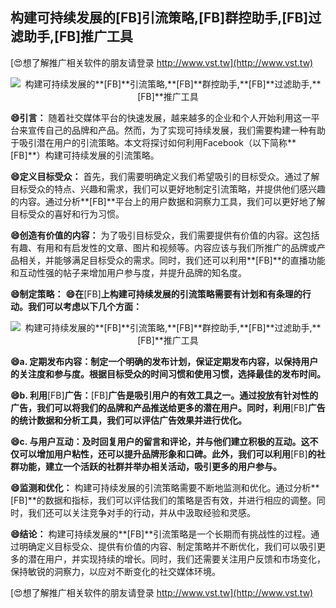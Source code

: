 ## **构建可持续发展的**[FB]**引流策略,**[FB]**群控助手,**[FB]**过滤助手,**[FB]**推广工具**

[😍想了解推广相关软件的朋友请登录 http://www.vst.tw](http://www.vst.tw)

 <center><img src="https://vst.tw/MP4/tuiguang/png/4.png" alt="构建可持续发展的**[FB]**引流策略,**[FB]**群控助手,**[FB]**过滤助手,**[FB]**推广工具"></center>

**😄引言：**
随着社交媒体平台的快速发展，越来越多的企业和个人开始利用这一平台来宣传自己的品牌和产品。然而，为了实现可持续发展，我们需要构建一种有助于吸引潜在用户的引流策略。本文将探讨如何利用Facebook（以下简称**[FB]**）构建可持续发展的引流策略。

**😄定义目标受众：**
首先，我们需要明确定义我们希望吸引的目标受众。通过了解目标受众的特点、兴趣和需求，我们可以更好地制定引流策略，并提供他们感兴趣的内容。通过分析**[FB]**平台上的用户数据和洞察力工具，我们可以更好地了解目标受众的喜好和行为习惯。

**😄创造有价值的内容：**
为了吸引目标受众，我们需要提供有价值的内容。这包括有趣、有用和有启发性的文章、图片和视频等。内容应该与我们所推广的品牌或产品相关，并能够满足目标受众的需求。同时，我们还可以利用**[FB]**的直播功能和互动性强的帖子来增加用户参与度，并提升品牌的知名度。

**😄制定策略：**
**😄在**[FB]**上构建可持续发展的引流策略需要有计划和有条理的行动。我们可以考虑以下几个方面：**

 <center><img src="https://vst.tw/MP4/tuiguang/png/0.png" alt="构建可持续发展的**[FB]**引流策略,**[FB]**群控助手,**[FB]**过滤助手,**[FB]**推广工具"></center>

**😄a. 定期发布内容：制定一个明确的发布计划，保证定期发布内容，以保持用户的关注度和参与度。根据目标受众的时间习惯和使用习惯，选择最佳的发布时间。**

**😄b. 利用**[FB]**广告：**[FB]**广告是吸引用户的有效工具之一。通过投放有针对性的广告，我们可以将我们的品牌和产品推送给更多的潜在用户。同时，利用**[FB]**广告的统计数据和分析工具，我们可以评估广告效果并进行优化。**

**😄c. 与用户互动：及时回复用户的留言和评论，并与他们建立积极的互动。这不仅可以增加用户粘性，还可以提升品牌形象和口碑。此外，我们可以利用**[FB]**的社群功能，建立一个活跃的社群并举办相关活动，吸引更多的用户参与。**

**😄监测和优化：**
构建可持续发展的引流策略需要不断地监测和优化。通过分析**[FB]**的数据和指标，我们可以评估我们的策略是否有效，并进行相应的调整。同时，我们还可以关注竞争对手的行动，并从中汲取经验和灵感。

**😄结论：**
构建可持续发展的**[FB]**引流策略是一个长期而有挑战性的过程。通过明确定义目标受众、提供有价值的内容、制定策略并不断优化，我们可以吸引更多的潜在用户，并实现持续的增长。同时，我们还需要关注用户反馈和市场变化，保持敏锐的洞察力，以应对不断变化的社交媒体环境。

[😍想了解推广相关软件的朋友请登录 http://www.vst.tw](http://www.vst.tw)



